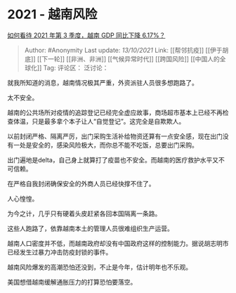 # 2021 - 越南风险
[如何看待 2021 年第 3 季度，越南 GDP 同比下降 6.17%？](https://www.zhihu.com/question/490042344/answer/2162899776)

> Author: #Anonymity
> Last update: *13/10/2021*
> Link: [[帮邻抗疫]] [[伊于胡底]] [[下一轮]] [[非洲、非洲]] [[气候异常时代]] [[跨国风险]] [[中国人的全球化]]
> Tag:
> 评论区：
> 泛讨论：

就我所知道的消息，越南情况极其严重，外资派驻人员很多想跑路了。

太不安全。

越南的公共场所对疫情的追踪登记已经完全虚应故事，商场超市基本上已经不再检查体温，只是最多拿个本子让人“自觉登记”。这完全是自欺欺人。

以前封闭严格、隔离严厉，出门采购生活补给物资还算有一点安全感，现在出门没有一处是安全的，感染风险极大，而你总不能不吃饭，总要出门采购。

出门遍地是delta，自己身上就算打了疫苗也不安全。而越南的医疗救护水平又不可信赖。

在严格自我封闭确保安全的外商人员已经快撑不住了。

人心惶惶。

为今之计，几乎只有硬着头皮赶紧各回本国隔离一条路。

这些人跑路了，依靠越南本土的管理人员很难组织生产运营。

越南人口密度并不低，而越南政府却没有中国政府这样的控制能力。据说胡志明市已经发生过暴力冲击防疫封锁的事件。

越南风险爆发的高潮恐怕还没到，不止是今年，估计明年也不乐观。

美国想借越南缓解通胀压力的打算恐怕要落空。
